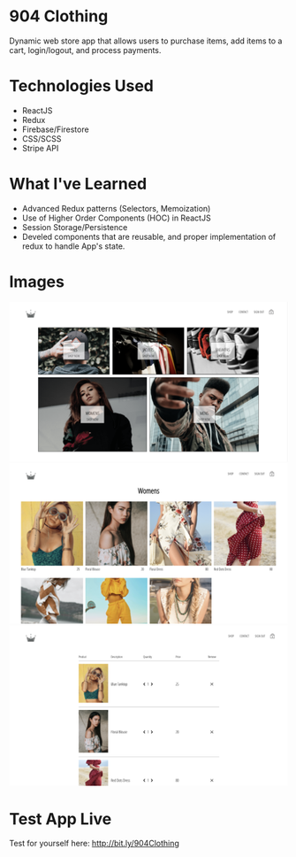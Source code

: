 # 904 Clothing

Dynamic web store app that allows users to purchase items, add items to a cart, login/logout, and process payments.

# Technologies Used

- ReactJS
- Redux
- Firebase/Firestore
- CSS/SCSS
- Stripe API

# What I've Learned

- Advanced Redux patterns (Selectors, Memoization)
- Use of Higher Order Components (HOC) in ReactJS
- Session Storage/Persistence
- Develed components that are reusable, and proper implementation of redux to handle App's state.

# Images

<img src='Images/main_view.png' heigth='500'>

<img src='Images/womens.png' heigth='500'>

<img src='Images/checkout.png' heigth='500'>

# Test App Live

Test for yourself here: http://bit.ly/904Clothing
